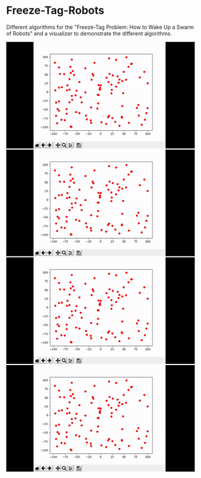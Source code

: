 # Freeze-Tag-Robots
Different algorithms for the "Freeze-Tag Problem: How to Wake Up a Swarm of Robots" and a visualizer to demonstrate the different algorithms.


![](JarvisMarchSequential.gif)
![](JarvisMarchParallel.gif)
![](KMeansParallel.gif)
![](KMeansSequential.gif)